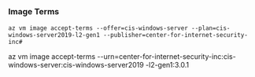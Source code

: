 ##


### Image Terms


```azcli
az vm image accept-terms --offer=cis-windows-server --plan=cis-windows-server2019-l2-gen1 --publisher=center-for-internet-security-inc#
```


az vm image accept-terms --urn=center-for-internet-security-inc:cis-windows-server:cis-windows-server2019
-l2-gen1:3.0.1